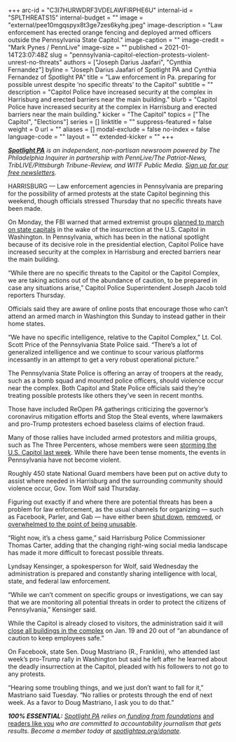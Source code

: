 +++
arc-id = "C3I7HURWDRF3VDELAWFIRPHE6U"
internal-id = "SPLTHREATS15"
internal-budget = ""
image = "external/pee10mgqspyx8t3ge7zes6kyhg.jpeg"
image-description = "Law enforcement has erected orange fencing and deployed armed officers outside the Pennsylvania State Capitol."
image-caption = ""
image-credit = "Mark Pynes / PennLive"
image-size = ""
published = 2021-01-14T23:07:48Z
slug = "pennsylvania-capitol-election-protests-violent-unrest-no-threats"
authors = ["Joseph Darius Jaafari", "Cynthia Fernandez"]
byline = "Joseph Darius Jaafari of Spotlight PA and Cynthia Fernandez of Spotlight PA"
title = "Law enforcement in Pa. preparing for possible unrest despite ‘no specific threats’ to the Capitol"
subtitle = ""
description = "Capitol Police have increased security at the complex in Harrisburg and erected barriers near the main building."
blurb = "Capitol Police have increased security at the complex in Harrisburg and erected barriers near the main building."
kicker = "The Capitol"
topics = ["The Capitol", "Elections"]
series = []
linktitle = ""
suppress-featured = false
weight = 0
url = ""
aliases = []
modal-exclude = false
no-index = false
language-code = ""
layout = ""
extended-kicker = ""
+++

<a href="https://lesspage.com/"><i><b>Spotlight PA</b></i></a><i> is an independent, non-partisan newsroom powered by The Philadelphia Inquirer in partnership with PennLive/The Patriot-News, TribLIVE/Pittsburgh Tribune-Review, and WITF Public Media. </i><a href="https://lesspage.com/newsletters"><i>Sign up for our free newsletters</i></a><i>.</i>

HARRISBURG — Law enforcement agencies in Pennsylvania are preparing for the possibility of armed protests at the state Capitol beginning this weekend, though officials stressed Thursday that no specific threats have been made.

On Monday, the FBI warned that armed extremist groups <a href="https://www.washingtonpost.com/national/state-capitals-armed-protests-fbi/2021/01/11/d8ec0312-544d-11eb-a08b-f1381ef3d207_story.html">planned to march on state capitals</a> in the wake of the insurrection at the U.S. Capitol in Washington. In Pennsylvania, which has been in the national spotlight because of its decisive role in the presidential election, Capitol Police have increased security at the complex in Harrisburg and erected barriers near the main building.

“While there are no specific threats to the Capitol or the Capitol Complex, we are taking actions out of the abundance of caution, to be prepared in case any situations arise,” Capitol Police Superintendent Joseph Jacob told reporters Thursday.

Officials said they are aware of online posts that encourage those who can’t attend an armed march in Washington this Sunday to instead gather in their home states.

<script src="https://lesspage.com/embed.js" async></script><div data-spl-embed-version="1" data-spl-src="https://lesspage.com/embeds/newsletter/"></div>

“We have no specific intelligence, relative to the Capitol Complex,” Lt. Col. Scott Price of the Pennsylvania State Police said. “There’s a lot of generalized intelligence and we continue to scour various platforms incessantly in an attempt to get a very robust operational picture.”

The Pennsylvania State Police is offering an array of troopers at the ready, such as a bomb squad and mounted police officers, should violence occur near the complex. Both Capitol and State Police officials said they’re treating possible protests like others they’ve seen in recent months.

Those have included ReOpen PA gatherings criticizing the governor’s coronavirus mitigation efforts and Stop the Steal events, where lawmakers and pro-Trump protesters echoed baseless claims of election fraud.

Many of those rallies have included armed protestors and militia groups, such as The Three Percenters, whose members were seen <a href="https://www.theguardian.com/environment/2021/jan/09/us-capitol-attackers-violence-rural-west">storming the U.S. Capitol last week</a>. While there have been tense moments, the events in Pennsylvania have not become violent.

Roughly 450 state National Guard members have been put on active duty to assist where needed in Harrisburg and the surrounding community should violence occur, Gov. Tom Wolf said Thursday.

Figuring out exactly if and where there are potential threats has been a problem for law enforcement, as the usual channels for organizing — such as Facebook, Parler, and Gab — have either been <a href="https://www.theverge.com/2021/1/10/22223956/parler-ceo-john-matze-lawyers-vendors-abandoning">shut down</a>, <a href="https://www.npr.org/sections/congress-electoral-college-tally-live-updates/2021/01/12/956003580/facebook-removes-stop-the-steal-content-twitter-suspends-qanon-accounts">removed</a>, or <a href="https://www.newsweek.com/gab-fringe-social-network-adds-600000-users-parler-shut-down-1560453">overwhelmed to the point of being unusable</a>.

“Right now, it’s a chess game,” said Harrisburg Police Commissioner Thomas Carter, adding that the changing right-wing social media landscape has made it more difficult to forecast possible threats.

<script src="https://lesspage.com/embed.js" async></script><div data-spl-embed-version="1" data-spl-src="https://lesspage.com/embeds/donate/?teaser_text=Spotlight%20PA%20provides%20essential%2C%20public-service%20journalism%20thanks%20to%20readers%20like%20you.%20Help%20us%20continue%20that%20work."></div>

Lyndsay Kensinger, a spokesperson for Wolf, said Wednesday the administration is prepared and constantly sharing intelligence with local, state, and federal law enforcement.

“While we can’t comment on specific groups or investigations, we can say that we are monitoring all potential threats in order to protect the citizens of Pennsylvania,” Kensinger said.

While the Capitol is already closed to visitors, the administration said it will <a href="https://www.oa.pa.gov/Pages/AlertDetails.aspx">close all buildings in the complex</a> on Jan. 19 and 20 out of “an abundance of caution to keep employees safe.”

On Facebook, state Sen. Doug Mastriano (R., Franklin), who attended last week’s pro-Trump rally in Washington but said he left after he learned about the deadly insurrection at the Capitol, pleaded with his followers to not go to any protests.

“Hearing some troubling things, and we just don’t want to fall for it,” Mastriano said Tuesday. “No rallies or protests through the end of next week. As a favor to Doug Mastriano, I ask you to do that.”

<i><b>100% ESSENTIAL:</b></i><i> </i><a href="https://lesspage.com/"><i>Spotlight PA</i></a><i> relies on</i><a href="https://lesspage.com/support"><i> funding from foundations</i></a><i> </i><a href="https://lesspage.com/support">and readers like you</a><i> who are committed to accountability journalism that gets results. Become a member today at </i><a href="http://checkout.fundjournalism.org/memberform?org_id=spotlightpa&campaign=701f4000000TVuIAAW"><i>spotlightpa.org/donate</i></a><i>.</i>
